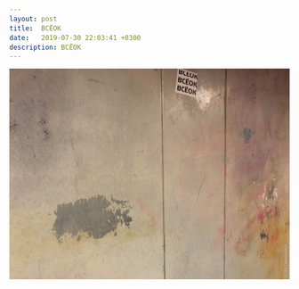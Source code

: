 ```yaml
---
layout: post
title:  ВСЁОК
date:   2019-07-30 22:03:41 +0300
description: ВСЁОК
---
```


<img src="/assets/images/2019/07/2019-07-30_22-03-41_IMG_2085_web.jpg" class="img-fluid mx-auto d-block" alt="ВСЁОК" />
